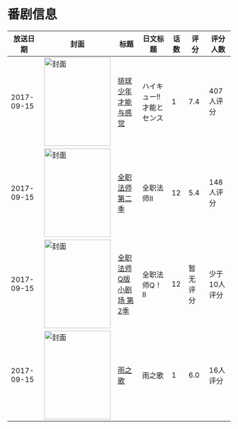 # 番剧信息

|放送日期|封面|标题|日文标题|话数|评分|评分人数|
|---|---|---|---|---|---|---|
|2017-09-15|<img src="//lain.bgm.tv/pic/cover/c/96/61/211522_XL7ky.jpg" alt="封面" style="width:150px;height:200px;object-fit:cover;">|[排球少年 才能与感觉](https://bangumi.tv/subject/211522)|ハイキュー!! 才能とセンス|1|7.4|407人评分|
|2017-09-15|<img src="//lain.bgm.tv/pic/cover/c/52/3a/223146_z6I1C.jpg" alt="封面" style="width:150px;height:200px;object-fit:cover;">|[全职法师 第二季](https://bangumi.tv/subject/223146)|全职法师Ⅱ|12|5.4|148人评分|
|2017-09-15|<img src="//lain.bgm.tv/pic/cover/c/4b/af/225866_MTHpt.jpg" alt="封面" style="width:150px;height:200px;object-fit:cover;">|[全职法师Q版小剧场 第2季](https://bangumi.tv/subject/225866)|全职法师Q！Ⅱ|12|暂无评分|少于10人评分|
|2017-09-15|<img src="//lain.bgm.tv/pic/cover/c/3e/aa/225897_46e4q.jpg" alt="封面" style="width:150px;height:200px;object-fit:cover;">|[雨之歌](https://bangumi.tv/subject/225897)|雨之歌|1|6.0|16人评分|
